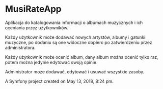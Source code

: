 MusiRateApp
=========
Aplikacja do katalogowania informacji o albumach muzycznych i ich oceniania przez użytkowników.

Każdy użytkownik może dodawać nowych artystów, albumy i gatunki muzyczne, po dodaniu są one widoczne dopiero po zatwierdzeniu przez administratora.

Każdy użytkownik może ocenić album, dany album można ocenić tylko raz, potem można jedynie edytować swoją opinie.

Administrator może dodawać, edytować i usuwać wszystkie zasoby.


A Symfony project created on May 13, 2018, 8:24 pm.
